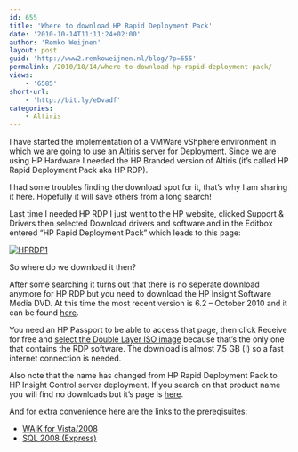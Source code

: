 ```yaml
---
id: 655
title: 'Where to download HP Rapid Deployment Pack'
date: '2010-10-14T11:11:24+02:00'
author: 'Remko Weijnen'
layout: post
guid: 'http://www2.remkoweijnen.nl/blog/?p=655'
permalink: /2010/10/14/where-to-download-hp-rapid-deployment-pack/
views:
    - '6585'
short-url:
    - 'http://bit.ly/eDvadf'
categories:
    - Altiris
---
```


I have started the implementation of a VMWare vShphere environment in which we are going to use an Altiris server for Deployment. Since we are using HP Hardware I needed the HP Branded version of Altiris (it’s called HP Rapid Deployment Pack aka HP RDP).

I had some troubles finding the download spot for it, that’s why I am sharing it here. Hopefully it will save others from a long search!

Last time I needed HP RDP I just went to the HP website, clicked Support &amp; Drivers then selected Download drivers and software and in the Editbox entered “HP Rapid Deployment Pack” which leads to this page:

[![HPRDP1](http://192.168.40.25:8081/wp-content/uploads/2010/10/hprdp1-small.png)](http://192.168.40.25:8081/wp-content/uploads/2010/10/hprdp1.png)

So where do we download it then?

After some searching it turns out that there is no seperate download anymore for HP RDP but you need to download the HP Insight Software Media DVD. At this time the most recent version is 6.2 – October 2010 and it can be found [here](https://h20392.www2.hp.com/portal/swdepot/displayProductInfo.do?productNumber=ISDVD).

You need an HP Passport to be able to access that page, then click Receive for free and <span style="text-decoration: underline;">select the Double Layer ISO image</span> because that’s the only one that contains the RDP software. The download is almost 7,5 GB (!) so a fast internet connection is needed.

Also note that the name has changed from HP Rapid Deployment Pack to HP Insight Control server deployment. If you search on that product name you will find no downloads but it’s page is [here](http://h18000.www1.hp.com/products/servers/management/deployment-migration.html).

And for extra convenience here are the links to the prereqisuites:

- [WAIK for Vista/2008](http://www.microsoft.com/downloads/en/details.aspx?familyid=94bb6e34-d890-4932-81a5-5b50c657de08&displaylang=en&tm)
- [SQL 2008 (Express)](http://www.microsoft.com/sqlserver/2008/en/us/default.aspx)